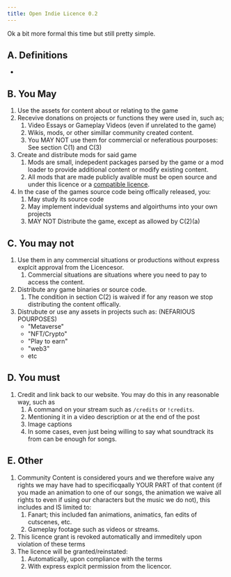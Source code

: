 ```yaml
---
title: Open Indie Licence 0.2
---
```


Ok a bit more formal this time but still pretty simple.

<!-- If you own a LEGAL COPY of the game you can emulate it
Add the standard "by buying the game you now own a legal copy" etc
add definitions
maybe you can only use the assets and/or mod if you own a legal copy? -->

## A. Definitions

- 

## B. You May

1. Use the assets for content about or relating to the game 
2. Recevive donations on projects or functions they were used in, such as; 
    1. Video Essays or Gameplay Videos (even if unrelated to the game)
    2. Wikis, mods, or other simillar community created content.
    3. You MAY NOT use them for commercial or neferatious pourposes: See section C(1) and C(3)
3. Create and distribute mods for said game
    1. Mods are small, indepedent packages parsed by the game or a mod loader to provide additional content or modify existing content.
    2. All mods that are made publicly avalible must be open source and under this licence or a [compatible licence](../compatible).
4. In the case of the games source code being offically released, you:
    1. May study its source code
    2. May implement indevidual systems and algoirthums into your own projects
    3. MAY NOT Distribute the game, except as allowed by C(2)(a)

## C. You may not

1. Use them in any commercial situations or productions without express explcit approval from the Licencesor. 
    1. Commercial situations are situations where you need to pay to access the content.
2. Distribute any game binaries or source code.
    1. The condition in section C(2) is waived if for any reason we stop distributing the content offically.
3. Distrubute or use any assets in projects such as: (NEFARIOUS POURPOSES)
    - "Metaverse" 
    - "NFT/Crypto"
    - "Play to earn"
    - "web3"
    - etc

## D. You must

1. Credit and link back to our website. You may do this in any reasonable way, such as 
    1. A command on your stream such as `/credits` or `!credits`. 
    2. Mentioning it in a video description or at the end of the post
    3. Image captions
    4. In some cases, even just being willing to say what soundtrack its from can be enough for songs.

## E. Other

1. Community Content is considered yours and we therefore waive any rights we may have had to specificqaally YOUR PART of that content (if you made an animation to one of our songs, the animation we waive all rights to even if using our characters but the music we do not), this includes and IS limited to: 
    1. Fanart; this included fan animations, animatics, fan edits of cutscenes, etc.
    2. Gameplay footage such as videos or streams.
2. This licence grant is revoked automatically and immeditely upon violation of these terms
3. The licence will be granted/reinstated: 
    1. Automatically, upon compliance with the terms
    2. With express explcit permission from the licencor.